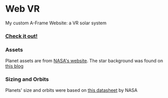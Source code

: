 # Web VR
My custom A-Frame Website: a VR solar system
### [Check it out!](https://creative.colorado.edu/~daba3662/dev/projects/webVR/)
### Assets
Planet assets are from [NASA's website](https://solarsystem.nasa.gov/resources/2375/jupiter-3d-model/). The star background was found on [this blog](https://www.npmjs.com/package/aframe-star-system-component)
### Sizing and Orbits
Planets' size and orbits were based on [this datasheet](https://nssdc.gsfc.nasa.gov/planetary/factsheet/) by NASA
